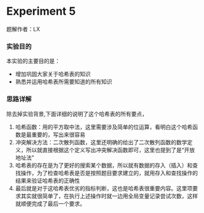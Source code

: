 # Experiment 5

题解作者：LX

### 实验目的

本实验的主要目的是：
* 增加巩固大家关于哈希表的知识
* 熟悉并运用哈希表所需要知道的所有知识

### 思路详解

除去掉实验背景,下面详细的说明了这个哈希表的所有要点，
1. 哈希函数：用的平方取中法，这里需要涉及简单的位运算，看明白这个哈希函数是最重要的，写出来很容易
2. 冲突解决方法：二次散列函数，这里还明确的给出了二次散列函数的数学定义，所以就直接根据这个定义写出冲突解决函数即可，这里也提到了是“开放地址法”
3. 哈希表的存在是为了更好的搜索某个数据，所以就有数据的存入（插入）和查找操作，为了检查哈希表是否是按照题目要求建立的，就用存入和查找操作的结果来验证哈希表的正确性
4. 最后就是对于这哈希表优劣的指标判断，这也是哈希表很重要内容。这里项要求其实就很简单了，在执行上述操作时就一边用全局变量记录尝试次数，这样就顺便完成了最后一个要求。
